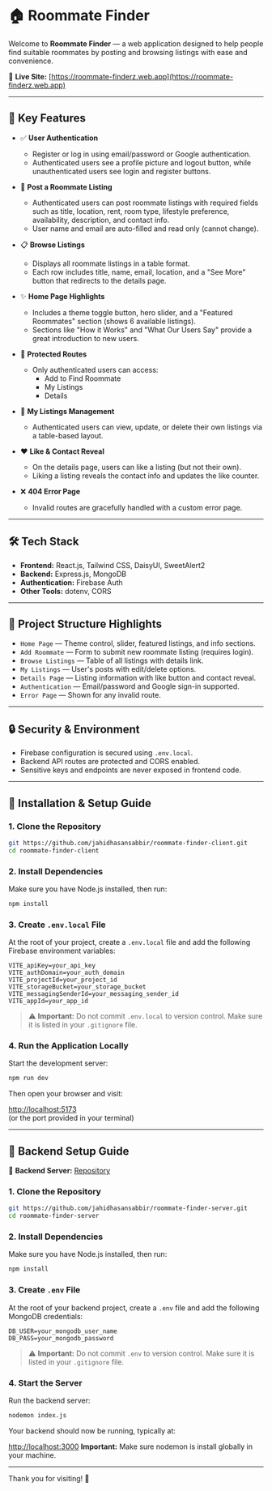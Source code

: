 # 🏠 Roommate Finder

Welcome to **Roommate Finder** — a web application designed to help people find suitable roommates by posting and browsing listings with ease and convenience.

🔗 **Live Site:** [https://roommate-finderz.web.app](https://roommate-finderz.web.app)

---

## 🚀 Key Features

- ✅ **User Authentication**  
  - Register or log in using email/password or Google authentication.
  - Authenticated users see a profile picture and logout button, while unauthenticated users see login and register buttons.

- 🏡 **Post a Roommate Listing**  
  - Authenticated users can post roommate listings with required fields such as title, location, rent, room type, lifestyle preference, availability, description, and contact info.
  - User name and email are auto-filled and read only (cannot change).

- 📋 **Browse Listings**  
  - Displays all roommate listings in a table format.
  - Each row includes title, name, email, location, and a "See More" button that redirects to the details page.

- ✨ **Home Page Highlights**  
  - Includes a theme toggle button, hero slider, and a "Featured Roommates" section (shows 6 available listings).
  - Sections like "How it Works" and "What Our Users Say" provide a great introduction to new users.

- 🔐 **Protected Routes**  
  - Only authenticated users can access:  
    - Add to Find Roommate  
    - My Listings  
    - Details

- 🧾 **My Listings Management**  
  - Authenticated users can view, update, or delete their own listings via a table-based layout.

- ❤️ **Like & Contact Reveal**  
  - On the details page, users can like a listing (but not their own).  
  - Liking a listing reveals the contact info and updates the like counter.

- ❌ **404 Error Page**  
  - Invalid routes are gracefully handled with a custom error page.

---

## 🛠️ Tech Stack

- **Frontend:** React.js, Tailwind CSS, DaisyUI, SweetAlert2  
- **Backend:** Express.js, MongoDB  
- **Authentication:** Firebase Auth  
- **Other Tools:** dotenv, CORS

---

## 📂 Project Structure Highlights

- `Home Page` — Theme control, slider, featured listings, and info sections.  
- `Add Roommate` — Form to submit new roommate listing (requires login).  
- `Browse Listings` — Table of all listings with details link.  
- `My Listings` — User's posts with edit/delete options.  
- `Details Page` — Listing information with like button and contact reveal.  
- `Authentication` — Email/password and Google sign-in supported.  
- `Error Page` — Shown for any invalid route.

---

## 🔒 Security & Environment

- Firebase configuration is secured using `.env.local`.
- Backend API routes are protected and CORS enabled.
- Sensitive keys and endpoints are never exposed in frontend code.

---

## 🧰 Installation & Setup Guide

### 1. Clone the Repository

```bash
git https://github.com/jahidhasansabbir/roommate-finder-client.git
cd roommate-finder-client
```

### 2. Install Dependencies

Make sure you have Node.js installed, then run:

```bash
npm install
```

### 3. Create `.env.local` File

At the root of your project, create a `.env.local` file and add the following Firebase environment variables:

```env
VITE_apiKey=your_api_key
VITE_authDomain=your_auth_domain
VITE_projectId=your_project_id
VITE_storageBucket=your_storage_bucket
VITE_messagingSenderId=your_messaging_sender_id
VITE_appId=your_app_id
```

> ⚠️ **Important:** Do not commit `.env.local` to version control. Make sure it is listed in your `.gitignore` file.

### 4. Run the Application Locally

Start the development server:

```bash
npm run dev
```

Then open your browser and visit:

[http://localhost:5173](http://localhost:5173)  
(or the port provided in your terminal)

---

## 🧰 Backend Setup Guide

🔗 **Backend Server:** [Repository](https://github.com/jahidhasansabbir/roommate-finder-server#)

### 1. Clone the Repository

```bash
git https://github.com/jahidhasansabbir/roommate-finder-server.git
cd roommate-finder-server
```

### 2. Install Dependencies

Make sure you have Node.js installed, then run:

```bash
npm install
```

### 3. Create `.env` File

At the root of your backend project, create a `.env` file and add the following MongoDB credentials:

```env
DB_USER=your_mongodb_user_name
DB_PASS=your_mongodb_password
```

> ⚠️ **Important:** Do not commit `.env` to version control. Make sure it is listed in your `.gitignore` file.

### 4. Start the Server

Run the backend server:

```bash
nodemon index.js
```
Your backend should now be running, typically at:

[http://localhost:3000](http://localhost:3000)
 **Important:** Make sure nodemon is install globally in your machine.

---


Thank you for visiting! 🎉

